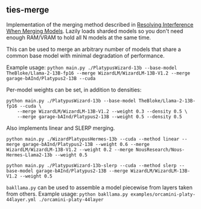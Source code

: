 ## ties-merge

Implementation of the merging method described in [Resolving Interference When Merging Models](https://arxiv.org/abs/2306.01708). Lazily loads sharded models so you don't need enough RAM/VRAM to hold all N models at the same time.

This can be used to merge an arbitrary number of models that share a common base model with minimal degradation of performance.

Example usage:
```python main.py ./PlatypusWizard-13b --base-model TheBloke/Llama-2-13B-fp16 --merge WizardLM/WizardLM-13B-V1.2 --merge garage-bAInd/Platypus2-13B --cuda```

Per-model weights can be set, in addition to densities:
```
python main.py ./PlatypusWizard-13b --base-model TheBloke/Llama-2-13B-fp16 --cuda \
    --merge WizardLM/WizardLM-13B-V1.2 --weight 0.3 --density 0.5 \
    --merge garage-bAInd/Platypus2-13B --weight 0.5 --density 0.5
```

Also implements linear and SLERP merging.

```
python main.py ./WizardPlatypusHermes-13b --cuda --method linear --merge garage-bAInd/Platypus2-13B --weight 0.6 --merge WizardLM/WizardLM-13B-V1.2 --weight 0.2 --merge NousResearch/Nous-Hermes-Llama2-13b --weight 0.5
```

```
python main.py ./PlatypusWizard-13b-slerp --cuda --method slerp --base-model garage-bAInd/Platypus2-13B --merge WizardLM/WizardLM-13B-V1.2 --weight 0.5
```


`bakllama.py` can be used to assemble a model piecewise from layers taken from others.
Example usage:
`python bakllama.py examples/orcamini-platy-44layer.yml ./orcamini-platy-44layer`